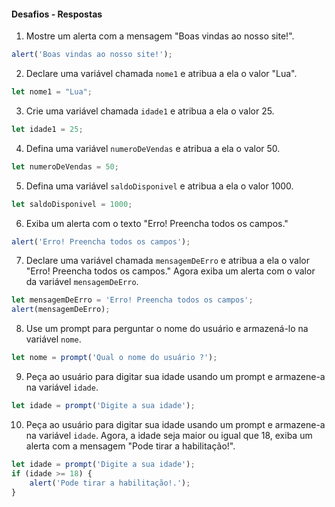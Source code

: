 #### Desafios - Respostas

1) Mostre um alerta com a mensagem "Boas vindas ao nosso site!".

```js
alert('Boas vindas ao nosso site!');
```

2) Declare uma variável chamada `nome1` e atribua a ela o valor "Lua".

```js
let nome1 = "Lua";
```

3) Crie uma variável chamada `idade1` e atribua a ela o valor 25.

```js
let idade1 = 25;
```

4) Defina uma variável `numeroDeVendas` e atribua a ela o valor 50.

```js
let numeroDeVendas = 50;
```

5) Defina uma variável `saldoDisponivel` e atribua a ela o valor 1000. 

```js
let saldoDisponivel = 1000;
```

6) Exiba um alerta com o texto "Erro! Preencha todos os campos."

```js
alert('Erro! Preencha todos os campos');
```

7) Declare uma variável chamada `mensagemDeErro` e atribua a ela o valor  "Erro! Preencha todos os campos." Agora exiba um alerta com o valor da variável `mensagemDeErro`.

```js 
let mensagemDeErro = 'Erro! Preencha todos os campos';
alert(mensagemDeErro);
```

8) Use um prompt para perguntar o nome do usuário e armazená-lo na variável `nome`.

```js
let nome = prompt('Qual o nome do usuário ?');
```

9) Peça ao usuário para digitar sua idade usando um prompt e armazene-a na variável `idade`.

```js
let idade = prompt('Digite a sua idade');
```

10) Peça ao usuário para digitar sua idade usando um prompt e armazene-a na variável `idade`. Agora, a idade seja maior ou igual que 18, exiba um alerta com a mensagem "Pode tirar a habilitação!".

```js
let idade = prompt('Digite a sua idade');
if (idade >= 18) {
    alert('Pode tirar a habilitação!.'); 
}
```

